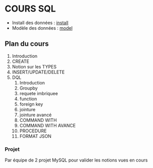 # COURS SQL 

- Install des données : [install](./Docker/scripts/install.sql)
- Modèle des données : [model](./MODEL.md)

## Plan du cours

1. Introduction
2. CREATE
3. Notion sur les TYPES
4. INSERT/UPDATE/DELETE
5. DQL
   1. Introduction
   2. Groupby
   3. requete imbriquee
   4. function
   5. foreign key
   6. jointure 
   7. jointure avancé
   8. COMMAND WITH
   9.  COMMAND WITH AVANCE
   10. PROCEDURE
   11. FORMAT JSON

### Projet 
Par équipe de 2 projet MySQL pour valider les notions vues en cours
